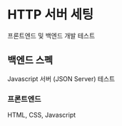 # HTTP 서버 세팅
프론트엔드 및 백엔드 개발 테스트

## 백엔드 스펙
Javascript 서버 (JSON Server) 테스트

### 프론트엔드
HTML, CSS, Javascript